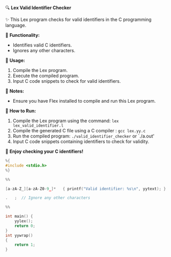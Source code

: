🔍 **Lex Valid Identifier Checker**

✨ This Lex program checks for valid identifiers in the C programming language.

🔧 **Functionality:**

- Identifies valid C identifiers.
- Ignores any other characters.

🧰 **Usage:**

1. Compile the Lex program.
2. Execute the compiled program.
3. Input C code snippets to check for valid identifiers.

🔖 **Notes:**

- Ensure you have Flex installed to compile and run this Lex program.

🚀 **How to Run:**

1. Compile the Lex program using the command: `lex lex_valid_identifier.l`
2. Compile the generated C file using a C compiler : `gcc lex.yy.c`
3. Run the compiled program: `./valid_identifier_checker` or `./a.out'
4. Input C code snippets containing identifiers to check for validity.

🌟 **Enjoy checking your C identifiers!**

```c
%{
#include <stdio.h>
%}

%%

[a-zA-Z_][a-zA-Z0-9_]*   { printf("Valid identifier: %s\n", yytext); }

.   ;  // Ignore any other characters

%%

int main() {
    yylex();
    return 0;
}
int yywrap()
{
    return 1;
}
